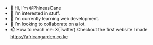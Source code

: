 - 👋 Hi, I’m @PhineasCane
- 👀 I’m interested in stuff.
- 🌱 I’m currently learning web development.
- 💞️ I’m looking to collaborate on a lot.
- 📫 How to reach me: X(Twitter)
Checkout the first website I made https://africangarden.co.ke
<!---
PhineasCane/PhineasCane is a ✨ special ✨ repository because its `README.md` (this file) appears on your GitHub profile.
You can click the Preview link to take a look at your changes.
--->
